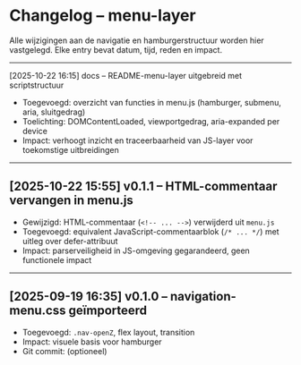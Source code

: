 # Changelog – menu-layer

Alle wijzigingen aan de navigatie en hamburgerstructuur worden hier vastgelegd. Elke entry bevat datum, tijd, reden en impact.

---

[2025-10-22 16:15] docs – README-menu-layer uitgebreid met scriptstructuur

- Toegevoegd: overzicht van functies in menu.js (hamburger, submenu, aria, sluitgedrag)
- Toelichting: DOMContentLoaded, viewportgedrag, aria-expanded per device
- Impact: verhoogt inzicht en traceerbaarheid van JS-layer voor toekomstige uitbreidingen

---


## [2025-10-22 15:55] v0.1.1 – HTML-commentaar vervangen in menu.js

- Gewijzigd: HTML-commentaar (`<!-- ... -->`) verwijderd uit `menu.js`
- Toegevoegd: equivalent JavaScript-commentaarblok (`/* ... */`) met uitleg over defer-attribuut
- Impact: parserveiligheid in JS-omgeving gegarandeerd, geen functionele impact

---

## [2025-09-19 16:35] v0.1.0 – navigation-menu.css geïmporteerd

- Toegevoegd: `.nav-openZ`, flex layout, transition
- Impact: visuele basis voor hamburger
- Git commit: (optioneel)
